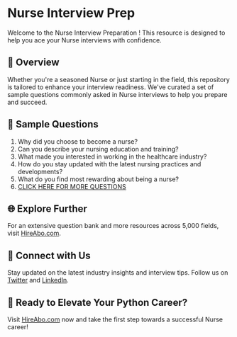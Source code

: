 # Nurse Interview Prep

Welcome to the Nurse Interview Preparation ! This resource is designed to help you ace your Nurse interviews with confidence.

## 🚀 Overview

Whether you're a seasoned Nurse or just starting in the field, this repository is tailored to enhance your interview readiness. We've curated a set of sample questions commonly asked in Nurse interviews to help you prepare and succeed.

## 📝 Sample Questions

1. Why did you choose to become a nurse?
2. Can you describe your nursing education and training?
3. What made you interested in working in the healthcare industry?
4. How do you stay updated with the latest nursing practices and developments?
5. What do you find most rewarding about being a nurse?
6. [CLICK HERE FOR MORE QUESTIONS](https://hireabo.com/job/2_1_2/Nurse)

## 🌐 Explore Further

For an extensive question bank and more resources across 5,000 fields, visit [HireAbo.com](https://www.hireabo.com).

## 📱 Connect with Us

Stay updated on the latest industry insights and interview tips. Follow us on [Twitter](https://twitter.com/hireabo) and [LinkedIn](https://www.linkedin.com/in/hire-abo-3609972a8/).

## 🚀 Ready to Elevate Your Python Career?

Visit [HireAbo.com](https://www.hireabo.com) now and take the first step towards a successful Nurse career!